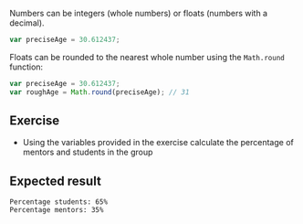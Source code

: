 Numbers can be integers (whole numbers) or floats (numbers with a decimal).

```js
var preciseAge = 30.612437;
```

Floats can be rounded to the nearest whole number using the `Math.round` function:

```js
var preciseAge = 30.612437;
var roughAge = Math.round(preciseAge); // 31
```

## Exercise

- Using the variables provided in the exercise calculate the percentage of mentors and students in the group

## Expected result

```
Percentage students: 65%
Percentage mentors: 35%
```
